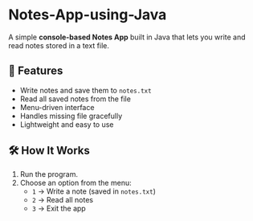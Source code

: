 # Notes-App-using-Java

A simple **console-based Notes App** built in Java that lets you write and read notes stored in a text file.

## 📌 Features
- Write notes and save them to `notes.txt`
- Read all saved notes from the file
- Menu-driven interface
- Handles missing file gracefully
- Lightweight and easy to use

## 🛠️ How It Works
1. Run the program.
2. Choose an option from the menu:
   - `1` → Write a note (saved in `notes.txt`)
   - `2` → Read all notes
   - `3` → Exit the app
